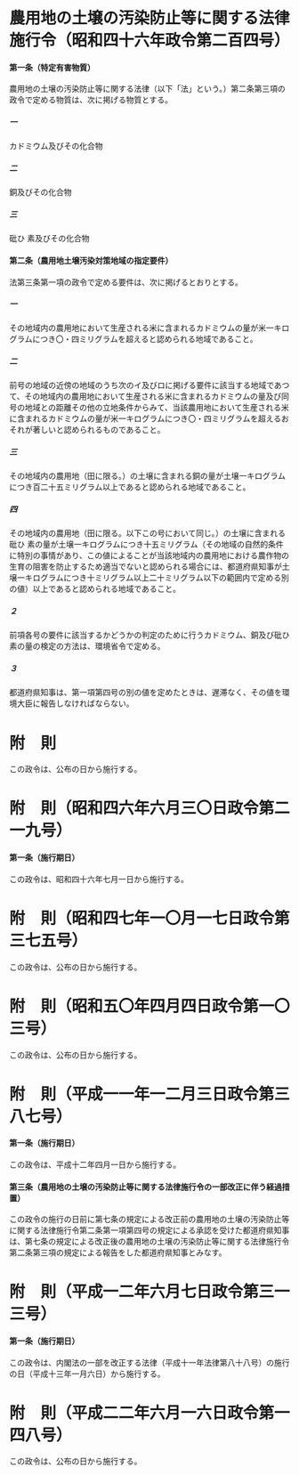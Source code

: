 # 農用地の土壌の汚染防止等に関する法律施行令（昭和四十六年政令第二百四号）
#### 第一条（特定有害物質）
農用地の土壌の汚染防止等に関する法律（以下「法」という。）第二条第三項の政令で定める物質は、次に掲げる物質とする。
##### 一
カドミウム及びその化合物
##### 二
銅及びその化合物
##### 三

砒ひ
素及びその化合物
#### 第二条（農用地土壌汚染対策地域の指定要件）
法第三条第一項の政令で定める要件は、次に掲げるとおりとする。
##### 一
その地域内の農用地において生産される米に含まれるカドミウムの量が米一キログラムにつき〇・四ミリグラムを超えると認められる地域であること。
##### 二
前号の地域の近傍の地域のうち次のイ及びロに掲げる要件に該当する地域であつて、その地域内の農用地において生産される米に含まれるカドミウムの量及び同号の地域との距離その他の立地条件からみて、当該農用地において生産される米に含まれるカドミウムの量が米一キログラムにつき〇・四ミリグラムを超えるおそれが著しいと認められるものであること。
##### 三
その地域内の農用地（田に限る。）の土壌に含まれる銅の量が土壌一キログラムにつき百二十五ミリグラム以上であると認められる地域であること。
##### 四
その地域内の農用地（田に限る。以下この号において同じ。）の土壌に含まれる砒ひ
素の量が土壌一キログラムにつき十五ミリグラム（その地域の自然的条件に特別の事情があり、この値によることが当該地域内の農用地における農作物の生育の阻害を防止するため適当でないと認められる場合には、都道府県知事が土壌一キログラムにつき十ミリグラム以上二十ミリグラム以下の範囲内で定める別の値）以上であると認められる地域であること。
##### ２
前項各号の要件に該当するかどうかの判定のために行うカドミウム、銅及び砒ひ
素の量の検定の方法は、環境省令で定める。
##### ３
都道府県知事は、第一項第四号の別の値を定めたときは、遅滞なく、その値を環境大臣に報告しなければならない。
# 附　則
この政令は、公布の日から施行する。
# 附　則（昭和四六年六月三〇日政令第二一九号）
#### 第一条（施行期日）
この政令は、昭和四十六年七月一日から施行する。
# 附　則（昭和四七年一〇月一七日政令第三七五号）
この政令は、公布の日から施行する。
# 附　則（昭和五〇年四月四日政令第一〇三号）
この政令は、公布の日から施行する。
# 附　則（平成一一年一二月三日政令第三八七号）
#### 第一条（施行期日）
この政令は、平成十二年四月一日から施行する。
#### 第三条（農用地の土壌の汚染防止等に関する法律施行令の一部改正に伴う経過措置）
この政令の施行の日前に第七条の規定による改正前の農用地の土壌の汚染防止等に関する法律施行令第二条第一項第四号の規定による承認を受けた都道府県知事は、第七条の規定による改正後の農用地の土壌の汚染防止等に関する法律施行令第二条第三項の規定による報告をした都道府県知事とみなす。
# 附　則（平成一二年六月七日政令第三一三号）
#### 第一条（施行期日）
この政令は、内閣法の一部を改正する法律（平成十一年法律第八十八号）の施行の日（平成十三年一月六日）から施行する。
# 附　則（平成二二年六月一六日政令第一四八号）
この政令は、公布の日から施行する。
